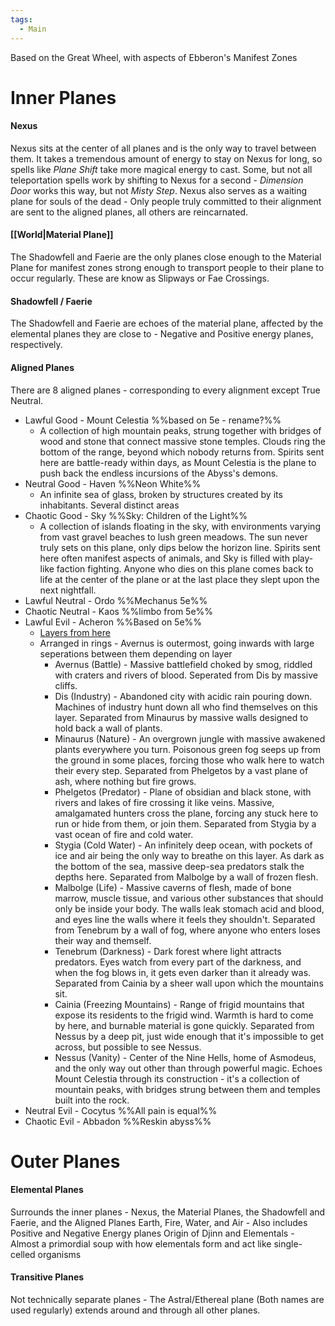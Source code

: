 ```yaml
---
tags:
  - Main
---
```

Based on the Great Wheel, with aspects of Ebberon's Manifest Zones
# Inner Planes
#### Nexus
Nexus sits at the center of all planes and is the only way to travel between them. It takes a tremendous amount of energy to stay on Nexus for long, so spells like *Plane Shift* take more magical energy to cast. Some, but not all teleportation spells work by shifting to Nexus for a second - *Dimension Door* works this way, but not *Misty Step*.
Nexus also serves as a waiting plane for souls of the dead - Only people truly committed to their alignment are sent to the aligned planes, all others are reincarnated. 
#### [[World|Material Plane]]
The Shadowfell and Faerie are the only planes close enough to the Material Plane for manifest zones strong enough to transport people to their plane to occur regularly. These are know as Slipways or Fae Crossings. 
#### Shadowfell / Faerie
The Shadowfell and Faerie are echoes of the material plane, affected by the elemental planes they are close to - Negative and Positive energy planes, respectively.
#### Aligned Planes 
There are 8 aligned planes - corresponding to every alignment except True Neutral.
- Lawful Good - Mount Celestia %%based on 5e - rename?%%
	- A collection of high mountain peaks, strung together with bridges of wood and stone that connect massive stone temples. Clouds ring the bottom of the range, beyond which nobody returns from. Spirits sent here are battle-ready within days, as Mount Celestia is the plane to push back the endless incursions of the Abyss's demons.
- Neutral Good - Haven %%Neon White%%
	- An infinite sea of glass, broken by structures created by its inhabitants. Several distinct areas
- Chaotic Good - Sky %%Sky: Children of the Light%%
	- A collection of islands floating in the sky, with environments varying from vast gravel beaches to lush green meadows. The sun never truly sets on this plane, only dips below the horizon line. Spirits sent here often manifest aspects of animals, and Sky is filled with play-like faction fighting. Anyone who dies on this plane comes back to life at the center of the plane or at the last place they slept upon the next nightfall.
- Lawful Neutral - Ordo %%Mechanus 5e%%
- Chaotic Neutral - Kaos %%limbo from 5e%% 
- Lawful Evil - Acheron %%Based on 5e%%
	- [Layers from here](https://www.reddit.com/r/DnDBehindTheScreen/comments/isnbft/the_nine_hells_of_baator_i_made_the_layers_unique/)
	- Arranged in rings - Avernus is outermost, going inwards with large seperations between them depending on layer
		- Avernus (Battle) - Massive battlefield choked by smog, riddled with craters and rivers of blood. Seperated from Dis by massive cliffs.
		- Dis (Industry) - Abandoned city with acidic rain pouring down. Machines of industry hunt down all who find themselves on this layer. Separated from Minaurus by massive walls designed to hold back a wall of plants.
		- Minaurus (Nature) - An overgrown jungle with massive awakened plants everywhere you turn. Poisonous green fog seeps up from the ground in some places, forcing those who walk here to watch their every step. Separated from Phelgetos by a vast plane of ash, where nothing but fire grows.
		- Phelgetos (Predator) - Plane of obsidian and black stone, with rivers and lakes of fire crossing it like veins. Massive, amalgamated hunters cross the plane, forcing any stuck here to run or hide from them, or join them. Separated from Stygia by a vast ocean of fire and cold water.
		- Stygia (Cold Water) - An infinitely deep ocean, with pockets of ice and air being the only way to breathe on this layer. As dark as the bottom of the sea, massive deep-sea predators stalk the depths here. Separated from Malbolge by a wall of frozen flesh.
		- Malbolge (Life) - Massive caverns of flesh, made of bone marrow, muscle tissue, and various other substances that should only be inside your body. The walls leak stomach acid and blood, and eyes line the walls where it feels they shouldn't. Separated from Tenebrum by a wall of fog, where anyone who enters loses their way and themself.
		- Tenebrum (Darkness) - Dark forest where light attracts predators. Eyes watch from every part of the darkness, and when the fog blows in, it gets even darker than it already was. Separated from Cainia by a sheer wall upon which the mountains sit.
		- Cainia (Freezing Mountains) - Range of frigid mountains that expose its residents to the frigid wind. Warmth is hard to come by here, and burnable material is gone quickly. Separated from Nessus by a deep pit, just wide enough that it's impossible to get across, but possible to see Nessus.
		- Nessus (Vanity) - Center of the Nine Hells, home of Asmodeus, and the only way out other than through powerful magic. Echoes Mount Celestia through its construction - it's a collection of mountain peaks, with bridges strung between them and temples built into the rock.
- Neutral Evil - Cocytus %%All pain is equal%%
- Chaotic Evil - Abbadon %%Reskin abyss%%
# Outer Planes
#### Elemental Planes
Surrounds the inner planes - Nexus, the Material Planes, the Shadowfell and Faerie, and the Aligned Planes
Earth, Fire, Water, and Air - Also includes Positive and Negative Energy planes
Origin of Djinn and Elementals - Almost a primordial soup with how elementals form and act like single-celled organisms
#### Transitive Planes
Not technically separate planes - The Astral/Ethereal plane (Both names are used regularly) extends around and through all other planes.